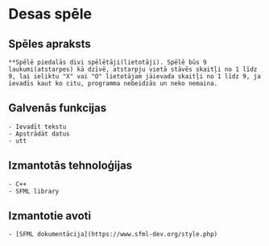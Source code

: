 # Desas spēle

## Spēles apraksts
	**Spēlē piedalās divi spēlētāji(lietotāji). Spēlē būs 9 laukumi(atstarpes) kā dzīvē, atstarpju vietā stāvēs skaitļi no 1 līdz 9, lai ieliktu "X" vai "O" lietotājam jāievada skaitļi no 1 līdz 9, ja ievadīs kaut ko citu, programma nebeidzās un neko nemaina.
## Galvenās funkcijas
	- Ievadīt tekstu
	- Apstrādāt datus
	- utt
## Izmantotās tehnoloģijas
	- C++
	- SFML library
## Izmantotie avoti
	- [SFML dokumentācija](https://www.sfml-dev.org/style.php)
